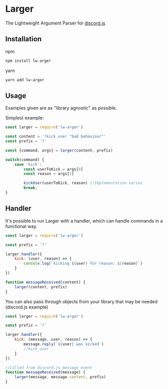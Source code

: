 # Larger
The Lightweight Argument Parser for <a href="https://github.com/discordjs/discord.js/">discord.js</a>

## Installation

npm

```sh
npm install lw-arger
```

yarn

```sh
yarn add lw-arger
```

## Usage

Examples given are as "library agnostic" as possible.

Simplest example:

```js
const larger = require('lw-arger')

const content = '?kick user "bad behaviour"'
const prefix = '?'

const {command, args} = larger(content, prefix)

switch(command) {
    case 'kick':
        const userToKick = args[0]
        const reason = args[1]

        kickUser(userToKick, reason) //Implementation varies
        break;
}
```

## Handler

It's possible to run Larger with a handler, which can handle commands in a functional way.

```js
const larger = require('lw-arger')

const prefix = '?'

larger.handler({
    kick: (user, reason) => {
        console.log(`kicking ${user} for reason: ${reason}`)
    }
})

function messageReceived(content) {
    larger(content, prefix)
}
```

You can also pass through objects from your library that may be needed (discord.js example)

```js
const larger = require('lw-arger')

const prefix = '?'

larger.handler({
    kick: (message, user, reason) => {
        message.reply(`${user} was kicked`)
        //kick user
    }
})

//Called from discord.js message event
function messageReceived(message) {
    larger(message, message.content, prefix)
}
```
